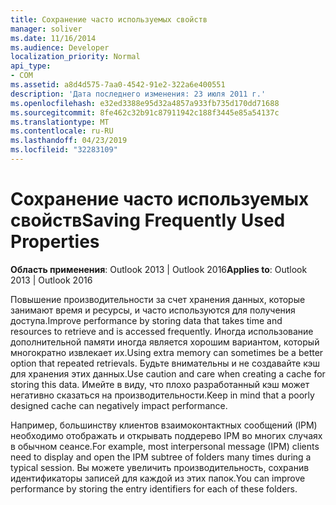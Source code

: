 ```yaml
---
title: Сохранение часто используемых свойств
manager: soliver
ms.date: 11/16/2014
ms.audience: Developer
localization_priority: Normal
api_type:
- COM
ms.assetid: a8d4d575-7aa0-4542-91e2-322a6e400551
description: 'Дата последнего изменения: 23 июля 2011 г.'
ms.openlocfilehash: e32ed3388e95d32a4857a933fb735d170dd71688
ms.sourcegitcommit: 8fe462c32b91c87911942c188f3445e85a54137c
ms.translationtype: MT
ms.contentlocale: ru-RU
ms.lasthandoff: 04/23/2019
ms.locfileid: "32283109"
---
```

# <a name="saving-frequently-used-properties"></a><span data-ttu-id="11879-103">Сохранение часто используемых свойств</span><span class="sxs-lookup"><span data-stu-id="11879-103">Saving Frequently Used Properties</span></span>

  
  
<span data-ttu-id="11879-104">**Область применения**: Outlook 2013 | Outlook 2016</span><span class="sxs-lookup"><span data-stu-id="11879-104">**Applies to**: Outlook 2013 | Outlook 2016</span></span> 
  
<span data-ttu-id="11879-105">Повышение производительности за счет хранения данных, которые занимают время и ресурсы, и часто используются для получения доступа.</span><span class="sxs-lookup"><span data-stu-id="11879-105">Improve performance by storing data that takes time and resources to retrieve and is accessed frequently.</span></span> <span data-ttu-id="11879-106">Иногда использование дополнительной памяти иногда является хорошим вариантом, который многократно извлекает их.</span><span class="sxs-lookup"><span data-stu-id="11879-106">Using extra memory can sometimes be a better option that repeated retrievals.</span></span> <span data-ttu-id="11879-107">Будьте внимательны и не создавайте кэш для хранения этих данных.</span><span class="sxs-lookup"><span data-stu-id="11879-107">Use caution and care when creating a cache for storing this data.</span></span> <span data-ttu-id="11879-108">Имейте в виду, что плохо разработанный кэш может негативно сказаться на производительности.</span><span class="sxs-lookup"><span data-stu-id="11879-108">Keep in mind that a poorly designed cache can negatively impact performance.</span></span>
  
<span data-ttu-id="11879-109">Например, большинству клиентов взаимоконтактных сообщений (IPM) необходимо отображать и открывать поддерево IPM во многих случаях в обычном сеансе.</span><span class="sxs-lookup"><span data-stu-id="11879-109">For example, most interpersonal message (IPM) clients need to display and open the IPM subtree of folders many times during a typical session.</span></span> <span data-ttu-id="11879-110">Вы можете увеличить производительность, сохранив идентификаторы записей для каждой из этих папок.</span><span class="sxs-lookup"><span data-stu-id="11879-110">You can improve performance by storing the entry identifiers for each of these folders.</span></span> 
  

